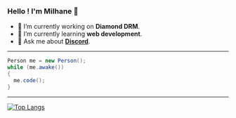 ### Hello ! I'm **Milhane** 👋
- 🔭 I’m currently working on **Diamond DRM**.
- 🌱 I’m currently learning **web development**.
- 💬 Ask me about **[Discord](https://discord.gg/HWNC7wvcnT)**.
---
```cs
Person me = new Person();
while (me.awake())
{
  me.code();
}
```
---
[![Top Langs](https://github-readme-stats.vercel.app/api/top-langs/?username=chmilhane&layout=compact&langs_count=20)](https://github.com/anuraghazra/github-readme-stats)
